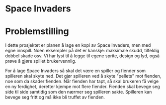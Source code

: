 # Space Invaders

# Problemstilling
I dette prosjektet er planen å lage en kopi av Space Invaders, men med egne innspill. Noen eksempler på det er kanskje: maksimale skudd, tilfeldig dobbel skade osv. Vi har lyst til å legge til egene sprite, design og lyd, også prøve å gjøre spillet brukervennlig.  

For å lage Space Invaders så skal det være en spiller og fiender som spilleren skal skyte ned. Det gjør spilleren ved å skyte "pellets" mot fienden, noe som da skader fienden. Når fienden har tapt, så skal brukeren få velge en ny ferdighet, deretter kjempe mot flere fiender. Fienden skal bevege seg side til side samtidig som den nærmer seg spilleren sakte. Spilleren kan bevege seg fritt og må ikke bli truffet av fienden.

